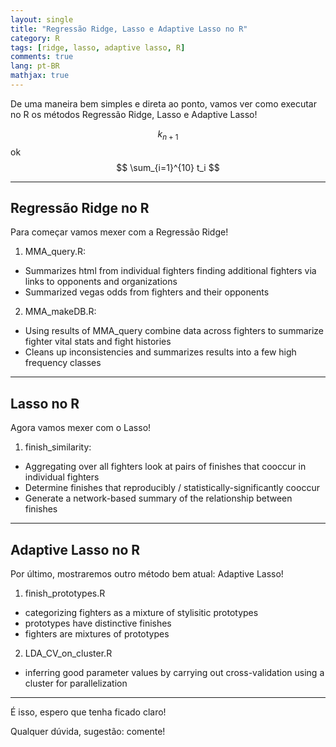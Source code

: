 ```yaml
---
layout: single
title: "Regressão Ridge, Lasso e Adaptive Lasso no R"
category: R
tags: [ridge, lasso, adaptive lasso, R]
comments: true
lang: pt-BR
mathjax: true
---
```


De uma maneira bem simples e direta ao ponto, vamos ver como executar no R os métodos Regressão Ridge, Lasso e Adaptive Lasso!

$$ k_{n+1} $$
ok
$$ \sum_{i=1}^{10} t_i $$

---

## Regressão Ridge no R

Para começar vamos mexer com a Regressão Ridge!

1. MMA_query.R:
  * Summarizes html from individual fighters finding additional fighters via links to opponents and organizations
  * Summarized vegas odds from fighters and their opponents
2. MMA_makeDB.R:
  * Using results of MMA_query combine data across fighters to summarize fighter vital stats and fight histories
  * Cleans up inconsistencies and summarizes results into a few high frequency classes

---

## Lasso no R

Agora vamos mexer com o Lasso!

1. finish_similarity:
  * Aggregating over all fighters look at pairs of finishes that cooccur in individual fighters
  * Determine finishes that reproducibly / statistically-significantly cooccur
  * Generate a network-based summary of the relationship between finishes

---


## Adaptive Lasso no R

Por último, mostraremos outro método bem atual: Adaptive Lasso!

1. finish_prototypes.R
  * categorizing fighters as a mixture of stylisitic prototypes
  * prototypes have distinctive finishes
  * fighters are mixtures of prototypes
2. LDA_CV_on_cluster.R
  * inferring good parameter values by carrying out cross-validation using a cluster for parallelization

---

É isso, espero que tenha ficado claro!

Qualquer dúvida, sugestão: comente!
